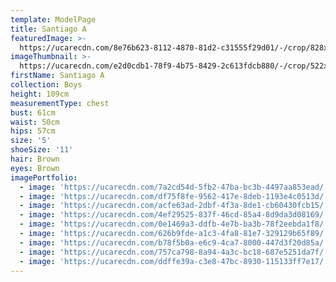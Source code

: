 ```yaml
---
template: ModelPage
title: Santiago A
featuredImage: >-
  https://ucarecdn.com/8e76b623-8112-4870-81d2-c31555f29d01/-/crop/828x596/0,281/-/preview/
imageThumbnail: >-
  https://ucarecdn.com/e2d0cdb1-78f9-4b75-8429-2c613fdcb880/-/crop/522x692/92,0/-/preview/
firstName: Santiago A
collection: Boys
height: 109cm
measurementType: chest
bust: 61cm
waist: 50cm
hips: 57cm
size: '5'
shoeSize: '11'
hair: Brown
eyes: Brown
imagePortfolio:
  - image: 'https://ucarecdn.com/7a2cd54d-5fb2-47ba-bc3b-4497aa853ead/'
  - image: 'https://ucarecdn.com/df75f8fe-9562-417e-8deb-1193e4c0513d/'
  - image: 'https://ucarecdn.com/acfe63ad-2dbf-4f3a-8de1-cb60430fcb15/'
  - image: 'https://ucarecdn.com/4ef29525-837f-46cd-85a4-8d9da3d08169/'
  - image: 'https://ucarecdn.com/0e1469a3-ddfb-4e7b-ba3b-78f2eebda1f8/'
  - image: 'https://ucarecdn.com/626b9fde-a1c3-4fa8-81e7-329129b65f89/'
  - image: 'https://ucarecdn.com/b78f5b0a-e6c9-4ca7-8000-447d3f20d85a/'
  - image: 'https://ucarecdn.com/757ca798-8a94-4a3c-bc18-687e5251da7f/'
  - image: 'https://ucarecdn.com/ddffe39a-c3e8-47bc-8930-115133ff7e17/'
---
```


